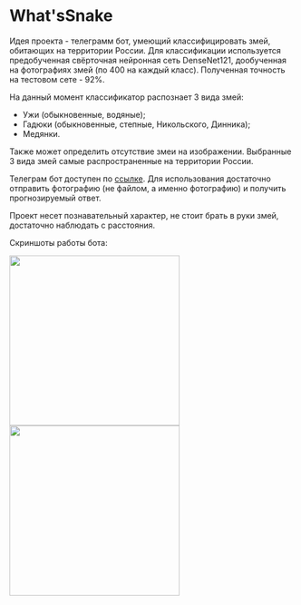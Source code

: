 # What'sSnake
Идея проекта - телеграмм бот, умеющий классифицировать змей, обитающих на территории России. Для классификации используется предобученная свёрточная нейронная сеть DenseNet121, дообученная на фотографиях змей (по 400 на каждый класс). Полученная точность на тестовом сете - 92%.

На данный момент классификатор распознает 3 вида змей:
- Ужи (обыкновенные, водяные);
- Гадюки (обыкновенные, степные, Никольского, Динника);
- Медянки.

Также может определить отсутствие змеи на изображении. Выбранные 3 вида змей самые распространенные на территории России.

Телеграм бот доступен по [ссылке](https://t.me/WhatsSnake_bot). Для использования достаточно отправить фотографию (не файлом, а именно фотографию) и получить прогнозируемый ответ.

Проект несет познавательный характер, не стоит брать в руки змей, достаточно наблюдать с расстояния.

Скриншоты работы бота:

<img src="https://user-images.githubusercontent.com/43640256/115595435-979d3080-a2df-11eb-959e-c40bcbcd44c1.PNG" width="300">
<img src="https://user-images.githubusercontent.com/43640256/115595450-9b30b780-a2df-11eb-8805-45ee603a7c12.PNG" width="300">
